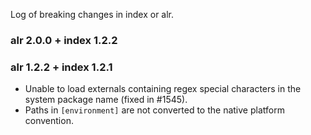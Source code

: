 Log of breaking changes in index or alr.

### alr 2.0.0 + index 1.2.2

### alr 1.2.2 + index 1.2.1

- Unable to load externals containing regex special characters in the system
package name (fixed in #1545).
- Paths in `[environment]` are not converted to the native platform convention.
